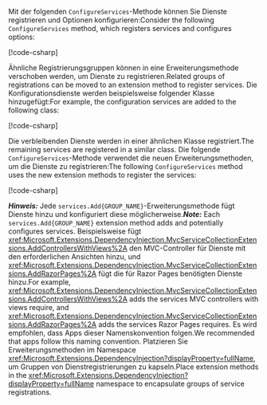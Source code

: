 <a name="csc"></a>

<span data-ttu-id="0640b-101">Mit der folgenden `ConfigureServices`-Methode können Sie Dienste registrieren und Optionen konfigurieren:</span><span class="sxs-lookup"><span data-stu-id="0640b-101">Consider the following `ConfigureServices` method, which registers services and configures options:</span></span>

[!code-csharp[](~/fundamentals/configuration/index/samples/3.x/ConfigSample/Startup2.cs?name=snippet)]

<span data-ttu-id="0640b-102">Ähnliche Registrierungsgruppen können in eine Erweiterungsmethode verschoben werden, um Dienste zu registrieren.</span><span class="sxs-lookup"><span data-stu-id="0640b-102">Related groups of registrations can be moved to an extension method to register services.</span></span> <span data-ttu-id="0640b-103">Die Konfigurationsdienste werden beispielsweise folgender Klasse hinzugefügt:</span><span class="sxs-lookup"><span data-stu-id="0640b-103">For example, the configuration services are added to the following class:</span></span>

[!code-csharp[](~/fundamentals/configuration/index/samples/3.x/ConfigSample/Options/MyConfigServiceCollectionExtensions.cs)]

<span data-ttu-id="0640b-104">Die verbleibenden Dienste werden in einer ähnlichen Klasse registriert.</span><span class="sxs-lookup"><span data-stu-id="0640b-104">The remaining services are registered in a similar class.</span></span> <span data-ttu-id="0640b-105">Die folgende `ConfigureServices`-Methode verwendet die neuen Erweiterungsmethoden, um die Dienste zu registrieren:</span><span class="sxs-lookup"><span data-stu-id="0640b-105">The following `ConfigureServices` method uses the new extension methods to register the services:</span></span>

[!code-csharp[](~/fundamentals/configuration/index/samples/3.x/ConfigSample/Startup4.cs?name=snippet)]

<span data-ttu-id="0640b-106">**_Hinweis:_** Jede `services.Add{GROUP_NAME}`-Erweiterungsmethode fügt Dienste hinzu und konfiguriert diese möglicherweise.</span><span class="sxs-lookup"><span data-stu-id="0640b-106">**_Note:_** Each `services.Add{GROUP_NAME}` extension method adds and potentially configures services.</span></span> <span data-ttu-id="0640b-107">Beispielsweise fügt <xref:Microsoft.Extensions.DependencyInjection.MvcServiceCollectionExtensions.AddControllersWithViews%2A> den MVC-Controller für Dienste mit den erforderlichen Ansichten hinzu, und <xref:Microsoft.Extensions.DependencyInjection.MvcServiceCollectionExtensions.AddRazorPages%2A> fügt die für Razor Pages benötigten Dienste hinzu.</span><span class="sxs-lookup"><span data-stu-id="0640b-107">For example, <xref:Microsoft.Extensions.DependencyInjection.MvcServiceCollectionExtensions.AddControllersWithViews%2A> adds the services MVC controllers with views require, and <xref:Microsoft.Extensions.DependencyInjection.MvcServiceCollectionExtensions.AddRazorPages%2A> adds the services Razor Pages requires.</span></span> <span data-ttu-id="0640b-108">Es wird empfohlen, dass Apps dieser Namenskonvention folgen.</span><span class="sxs-lookup"><span data-stu-id="0640b-108">We recommended that apps follow this naming convention.</span></span> <span data-ttu-id="0640b-109">Platzieren Sie Erweiterungsmethoden im Namespace <xref:Microsoft.Extensions.DependencyInjection?displayProperty=fullName>, um Gruppen von Dienstregistrierungen zu kapseln.</span><span class="sxs-lookup"><span data-stu-id="0640b-109">Place extension methods in the <xref:Microsoft.Extensions.DependencyInjection?displayProperty=fullName> namespace to encapsulate groups of service registrations.</span></span>
